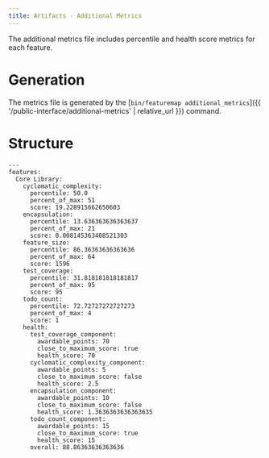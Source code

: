 ```yaml
---
title: Artifacts - Additional Metrics
---
```


The additional metrics file includes percentile and health score metrics for each feature.

# Generation

The metrics file is generated by the [`bin/featuremap additional_metrics`]({{ '/public-interface/additional-metrics' | relative_url }}) command.

# Structure

```
---
features:
  Core Library:
    cyclomatic_complexity:
      percentile: 50.0
      percent_of_max: 51
      score: 19.228915662650603
    encapsulation:
      percentile: 13.636363636363637
      percent_of_max: 21
      score: 0.008145363408521303
    feature_size:
      percentile: 86.36363636363636
      percent_of_max: 64
      score: 1596
    test_coverage:
      percentile: 31.818181818181817
      percent_of_max: 95
      score: 95
    todo_count:
      percentile: 72.72727272727273
      percent_of_max: 4
      score: 1
    health:
      test_coverage_component:
        awardable_points: 70
        close_to_maximum_score: true
        health_score: 70
      cyclomatic_complexity_component:
        awardable_points: 5
        close_to_maximum_score: false
        health_score: 2.5
      encapsulation_component:
        awardable_points: 10
        close_to_maximum_score: false
        health_score: 1.3636363636363635
      todo_count_component:
        awardable_points: 15
        close_to_maximum_score: true
        health_score: 15
      overall: 88.86363636363636
```
